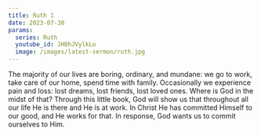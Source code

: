 ```yaml
---
title: Ruth 1
date: 2023-07-30
params:
  series: Ruth
  youtube_id: JH0hJVylkLo
  image: /images/latest-sermon/ruth.jpg
---
```

The majority of our lives are boring, ordinary, and mundane: we go to work, take care of our home, spend time with family. Occasionally we experience pain and loss: lost dreams, lost friends, lost loved ones. Where is God in the midst of that? Through this little book, God will show us that throughout all our life He is there and He is at work. In Christ He has committed Himself to our good, and He works for that. In response, God wants us to commit ourselves to Him.
